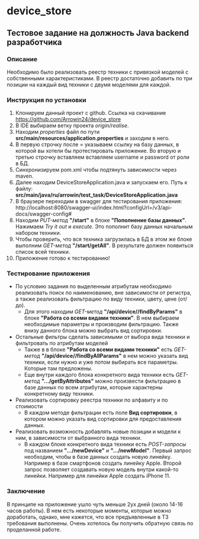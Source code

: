 # device_store
## Тестовое задание на должность Java backend разработчика  
### Описание
Необходимо было реализовать реестр техники с привязкой моделей с собственными характеристиками.
В реестр достаточно добавить по три позиции на каждый вид техники с двумя моделями для каждой.
### Инструкция по установки
1. Клонируем данный проект с github. Ссылка на скачивание https://github.com/Arrowin24/device_store
2. В IDE выбираем ветку проекта *origin/realise*.
3. Находим *properties* файл по пути **src/main/resources/application.properties** и заходим в него.
4. В первую строчку после = указываем ссылку на базу данных, в которой вы хотели бы протестировать приложение. 
Во вторую и третью строчку вставляем вставляем username и password от роли в БД.
5. Синхронизируем pom.xml чтобы подтянуть зависимости через maven.
6. Далее находим DeviceStoreApplication.java и запускаем его. Путь к файлу:  **src/main/java/ru/arrowin/test_task/DeviceStoreApplication.java**
7. В браузере переходим в swagger для тестирования приложения: http://localhost:8080/swagger-ui/index.html?configUrl=/v3/api-docs/swagger-config#
8. Находим *PUT-метод* **"/start"** в блоке  **"Пополнение базы данных"**. Нажимаем *Try it out* и *execute*. Это пополнит базу данных начальным набором техники.
9. Чтобы проверить, что вся техника загрузилась в БД в этом же блоке выполним *GET-метод*  **"/start/getAll"**. В результате должен появиться список всей техники. 
10. Приложение готово к тестированию!
### Тестирование приложения
+ По условию задания по выделенным атрибутам необходимо реализовать поиск по наименованию,
вне зависимости от регистра, а также реализовать фильтрацию по виду техники, цвету, цене (от/до).  
  + Для этого находим *GET-метод* **"/api/device//findByParams"** в блоке  **"Работа со всеми видами техники"**. В нем выбираем необходимые параметры и производим фильтрацию. Также внизу данного блока можно выбрать вид сортировки.
+ Остальные фильтры сделать зависимыми от выбора вида техники и фильтровать по атрибутам моделей
  + Также в в блоке **"Работа со всеми видами техники"** есть *GET-метод* **"/api/device//findByAllParams"** в нем можно указать вид техники, если нужно и уже потом выбирать все параметры. Которые там предложены.
  + Еще внутри каждого блока конкретного вида техники есть *GET-метод* **".../getByAttributes"** можно произвести фильтрацию в базе данных по всем атрибутам, которые характерны конкретному виду техники.  
+  Реализовать сортировку реестра техники по алфавиту и по стоимости
   + В каждом методе фильтрации есть поле **Вид сортировки**, в котором можно указать вид сортировки для предоставления данных. 
+ Реализовать возможность добавлять новые позиции и модели к ним, в зависимости от выбранного вида техники.
  + В каждом блоке конкретного вида техники есть *POST-запросы* под названием **".../newDevice"** и **".../newModel"**. Первый запрос необходим, чтобы в базе данных создать новую линейку. Например в базе смартфонов создать линейку Apple. Второй запрос позволяет создавать новую модель внутри какой-то линейки. Например для линейки Apple создать iPhone 11. 
### Заключение  
В принципе на приложение ушло чуть меньше 2ух дней (около 14-16 часов работы). В нем есть некоторые моменты, которые можно доработать, однако, мне кажется, что все предъявленные в ТЗ требования выполнены. Очень хотелось бы получить обратную связь по проделанной работе.


